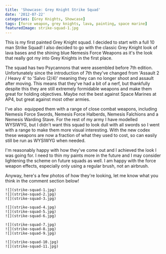 ```yaml
---
title: 'Showcase: Grey Knight Strike Squad'
date: '2012-07-22'
categories: [Grey Knights, Showcase]
tags: [force weapon, grey knights, lava, painting, space marine]
featuredImage: strike-squad-1.jpg
---
```


This is my first painted Grey Knight squad. I decided to start with a full 10 man Strike Squad! I also decided to go with the classic Grey Knight look of lava bases and the shining blue Nemesis Force Weapons as it's the look that really got my into Grey Knights in the first place.

The squad has two Psycannons that were assembled before 7th edition. Unfortunately since the introduction of 7th they've changed from 'Assault 2 / Heavy 4' to 'Salvo (2/4)' meaning they can no longer shoot and assault after moving. This means that they've had a bit of a nerf, but thankfully despite this they are still extremely formidable weapons and make them great for holding objectives. Maybe not the best against Space Marines at AP4, but great against most other armies.

I've also  equipped them with a range of close combat weapons, including Nemesis Force Swords, Nemesis Force Halberds, Nemesis Falchions and a Nemesis Warding Stave. For the rest of my army I have modelled WYSIWYG, but I didn't want this squad to look dull with all swords so I went with a range to make them more visual interesting. With the new codex these weapons are now a fraction of what they used to cost, so can easily still be run as WYSIWYG when needed.

I'm reasonably happy with how they've come out and I achieved the look I was going for. I need to thin my paints more in the future and I may consider lightening the scheme on future squads as well. I am happy with the force weapon effects, especially only using a regular brush, not an airbrush.

Anyway, here's a few photos of how they're looking, let me know what you think in the comment section below!

```grid|3
![](strike-squad-1.jpg)
![](strike-squad-2.jpg)
![](strike-squad-3.jpg)
```

```grid|3
![](strike-squad-4.jpg)
![](strike-squad-5.jpg)
![](strike-squad-6.jpg)
```

```grid|3
![](strike-squad-7.jpg)
![](strike-squad-8.jpg)
![](strike-squad-9.jpg)
```

```grid|2
![](strike-squad-10.jpg)
![](strike-squad-11.jpg)
```
